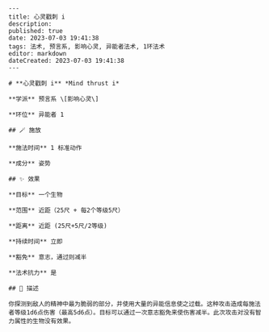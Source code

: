 
    ---
    title: 心灵戳刺 i
    description: 
    published: true
    date: 2023-07-03 19:41:38
    tags: 法术, 预言系, 影响心灵, 异能者法术, 1环法术
    editor: markdown
    dateCreated: 2023-07-03 19:41:38
    ---

    # **心灵戳刺 i** *Mind thrust i*

    **学派** 预言系 \[影响心灵\] 

    **环位** 异能者 1

    ## 🪄 施放

    **施法时间** 1 标准动作

    **成分** 姿势

    ## ✨ 效果 

    **目标** 一个生物 

    **范围** 近距（25尺 + 每2个等级5尺）

    **距离** 近距 (25尺+5尺/2等级)  

    **持续时间** 立即 

    **豁免** 意志，通过则减半

    **法术抗力** 是

    ## 📖 描述

    你探测到敌人的精神中最为脆弱的部分，并使用大量的异能信息使之过载。这种攻击造成每施法者等级1d6点伤害（最高5d6点）。目标可以通过一次意志豁免来使伤害减半。此次攻击对没有智力属性的生物没有效果。
    